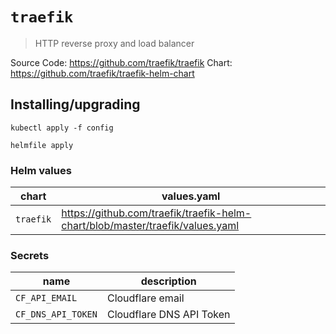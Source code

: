 # `traefik`

> HTTP reverse proxy and load balancer

Source Code: https://github.com/traefik/traefik
Chart: https://github.com/traefik/traefik-helm-chart

## Installing/upgrading

```shell
kubectl apply -f config

helmfile apply
```

### Helm values

| chart     | values.yaml                                                                   |
| --------- | ----------------------------------------------------------------------------- |
| `traefik` | https://github.com/traefik/traefik-helm-chart/blob/master/traefik/values.yaml |

### Secrets

| name               | description              |
| ------------------ | ------------------------ |
| `CF_API_EMAIL`     | Cloudflare email         |
| `CF_DNS_API_TOKEN` | Cloudflare DNS API Token |
